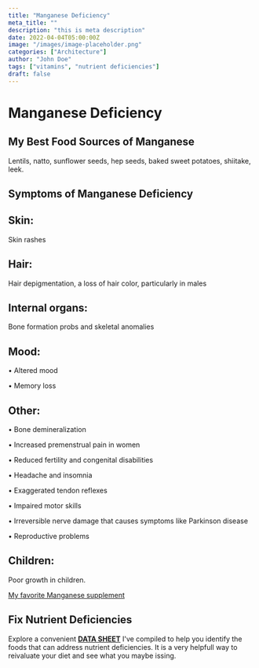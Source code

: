 ```yaml
---
title: "Manganese Deficiency"
meta_title: ""
description: "this is meta description"
date: 2022-04-04T05:00:00Z
image: "/images/image-placeholder.png"
categories: ["Architecture"]
author: "John Doe"
tags: ["vitamins", "nutrient deficiencies"]
draft: false
---
```


 <h1>Manganese Deficiency</h1>
            <h2>My Best Food Sources of Manganese</h2>
          <p>Lentils, natto, sunflower seeds, hep seeds, baked sweet potatoes, shiitake, leek.</p>
<h2>Symptoms of Manganese  Deficiency</h2>
<h2>Skin:</h2><p>Skin rashes</p>
<h2>Hair:</h2><p>Hair depigmentation, a loss of hair color, particularly in males</p>
<h2>Internal organs:</h2><p>Bone formation probs and skeletal anomalies</p>
<h2>Mood:</h2><p>&bull; Altered mood</p><p>&bull; Memory loss</p>
<h2>Other:</h2><p>&bull; Bone demineralization</p><p>&bull; Increased premenstrual pain in women</p><p>&bull; Reduced fertility and congenital disabilities</p><p>&bull; Headache and insomnia</p><p>&bull; Exaggerated tendon reflexes</p><p>&bull; Impaired motor skills</p> <p>&bull; Irreversible nerve damage that causes symptoms like Parkinson disease</p><p>&bull; Reproductive problems
</p>
<h2>Children:</h2><p>Poor growth in children.</p>
<p><a target="_blank" href="https://www.amazon.com/BulkSupplements-Manganese-Gluconate-Powder-grams/dp/B00HGULXGW/ref=sr_1_1_sspa?crid=1GQBWY7H58ZSL&amp;keywords=Manganese&amp;qid=1696900869&amp;sprefix=manganese%252Caps%252C453&amp;sr=8-1-spons&amp;sp_csd=d2lkZ2V0TmFtZT1zcF9hdGY&amp;psc=1&_encoding=UTF8&tag=irinawink-20&linkCode=ur2&linkId=189e19de77cecca92f69cefdf56660c6&camp=1789&creative=9325">My favorite Manganese  supplement</a></p>
<h2>Fix Nutrient Deficiencies</h2><p>Explore a convenient <a title="fix nutritional deficiencies with a data sheet" href="../nutrients-in-healthy-foods.html"><b>DATA SHEET</b></a> I've compiled to help you identify the foods that can address nutrient deficiencies. It is a very helpfull way to reivaluate your diet and see what you maybe issing.</p>